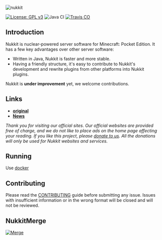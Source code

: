 ![nukkit](.github/images/banner.png)

[![License: GPL v3](https://img.shields.io/badge/License-GPL%20v3-blue.svg)](LICENSE)
![Java CI](https://github.com/ReefNetwork/Nukkit/workflows/Java%20CI/badge.svg)
[![Travis CO](https://travis-ci.com/ReefNetwork/Nukkit.svg?branch=master)](https://travis-ci.com/github/ReefNetwork/Nukkit)

Introduction
-------------

Nukkit is nuclear-powered server software for Minecraft: Pocket Edition.
It has a few key advantages over other server software:

* Written in Java, Nukkit is faster and more stable.
* Having a friendly structure, it's easy to contribute to Nukkit's development and rewrite plugins from other platforms into Nukkit plugins.

Nukkit is **under improvement** yet, we welcome contributions. 

Links
--------------------

* __[original](https://github.com/CloudburstMC/Nukkit)__
* __[News](https://nukkitx.com)__

*Thank you for visiting our official sites. Our official websites are provided free of charge, and we do not like to place ads on the home page affecting your reading. If you like this project, please [donate to us](https://nukkitx.com/donate). All the donations will only be used for Nukkit websites and services.*

Running
-------------
Use [docker](https://github.com/Ree-jp/docker_nukkit)

Contributing
------------
Please read the [CONTRIBUTING](.github/CONTRIBUTING.md) guide before submitting any issue. Issues with insufficient information or in the wrong format will be closed and will not be reviewed.

NukkitMerge
-------------
[![Merge](https://img.shields.io/badge/Original-Merger-blueviolet)](https://github.com/ReefNetwork/Nukkit/compare/master...CloudburstMC:master)
